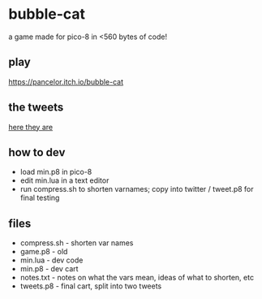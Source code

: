 # bubble-cat

a game made for pico-8 in <560 bytes of code!

## play

https://pancelor.itch.io/bubble-cat

## the tweets

[here they are](https://twitter.com/pancelor/status/1461887025540337664)

## how to dev

* load min.p8 in pico-8
* edit min.lua in a text editor
* run compress.sh to shorten varnames; copy into twitter / tweet.p8 for final testing

## files

* compress.sh - shorten var names
* game.p8 - old
* min.lua - dev code
* min.p8 - dev cart
* notes.txt - notes on what the vars mean, ideas of what to shorten, etc
* tweets.p8 - final cart, split into two tweets
